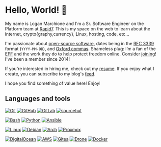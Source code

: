 # Hello, World! 👋

My name is Logan Marchione and I'm a Sr. Software Engineer on the Platform team at [Rapid7](https://github.com/rapid7). This is my space on the web to learn about the internet, crypto{graphy,currency}, Linux, hosting, code, etc... 

I'm passionate about [open-source software](https://en.wikipedia.org/wiki/Open-source_software), dates being in the [RFC 3339](https://datatracker.ietf.org/doc/html/rfc3339) format (`YYYY-MM-DD`), and [Oxford commas](https://en.wikipedia.org/wiki/Serial_comma). Shameless plug: I’m a fan of the [EFF](https://www.eff.org/) and the work they do to help protect freedom online. Consider [joining](https://www.eff.org/join)! I've been a member since 2014!

If you're interested in hiring me, check out my [resume](https://loganmarchione.com/resume). If you enjoy what I create, you can subscribe to my blog's [feed](https://loganmarchione.com/index.xml).

I hope you find something of value here! Enjoy!

## Languages and tools

[![Git](https://img.shields.io/badge/-Git-%23c9d1d9?logo=git)](https://git-scm.com)
[![GitHub](https://img.shields.io/badge/-GitHub-%23c9d1d9?logo=github&logoColor=black)](https://github.com/loganmarchione)
[![GitLab](https://img.shields.io/badge/-GitLab-%23c9d1d9?logo=gitlab)](https://gitlab.com/loganmarchione)
[![sourcehut](https://img.shields.io/badge/-sourcehut-%23c9d1d9?logo=data:image/svg+xml;base64,PHN2ZyB4bWxucz0iaHR0cDovL3d3dy53My5vcmcvMjAwMC9zdmciIHZpZXdCb3g9IjAgMCA1MTIgNTEyIj48cGF0aCBkPSJNMjU2IDhDMTE5IDggOCAxMTkgOCAyNTZzMTExIDI0OCAyNDggMjQ4IDI0OC0xMTEgMjQ4LTI0OFMzOTMgOCAyNTYgOHptMCA0NDhjLTExMC41IDAtMjAwLTg5LjUtMjAwLTIwMFMxNDUuNSA1NiAyNTYgNTZzMjAwIDg5LjUgMjAwIDIwMC04OS41IDIwMC0yMDAgMjAweiIvPjwvc3ZnPgo=)](https://sr.ht/~loganmarchione)

[![Bash](https://img.shields.io/badge/-Bash-%23c9d1d9?logo=gnubash&logoColor=black)](https://tiswww.case.edu/php/chet/bash/bashtop.html)
[![Python](https://img.shields.io/badge/-Python-%23c9d1d9?logo=python)](https://www.python.org)
[![Ansible](https://img.shields.io/badge/-Ansible-%23c9d1d9?logo=ansible&logoColor=EE0000)](https://www.ansible.com)

[![Linux](https://img.shields.io/badge/-Linux-%23c9d1d9?logo=linux&logoColor=black)](https://www.linux.org)
[![Debian](https://img.shields.io/badge/-Debian-%23c9d1d9?logo=debian&logoColor=red)](https://www.debian.org)
[![Arch](https://img.shields.io/badge/-Arch-%23c9d1d9?logo=archlinux)](https://archlinux.org)
[![Proxmox](https://img.shields.io/badge/-Proxmox-%23c9d1d9?logo=Proxmox)](https://www.proxmox.com)

[![DigitalOcean](https://img.shields.io/badge/-DigitalOcean-%23c9d1d9?logo=digitalocean)](https://www.digitalocean.com)
[![AWS](https://img.shields.io/badge/-AWS-%23c9d1d9?logo=amazonaws&logoColor=black)](https://aws.amazon.com/)
[![Gitea](https://img.shields.io/badge/-Gitea-%23c9d1d9?logo=gitea)](https://gitea.io)
[![Drone](https://img.shields.io/badge/-Drone-%23c9d1d9?logo=drone&logoColor=black)](https://www.drone.io/)
[![Docker](https://img.shields.io/badge/-Docker-%23c9d1d9?logo=docker)](https://www.docker.com/)
